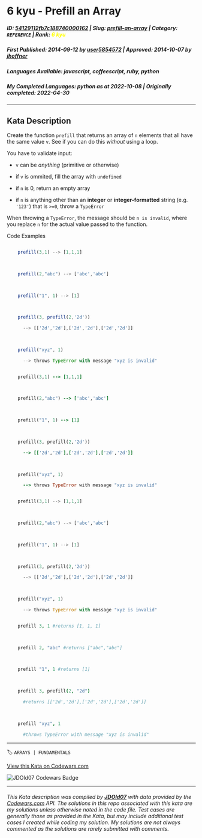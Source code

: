 # 6 kyu - Prefill an Array

##### **ID**: [54129112fb7c188740000162](https://www.codewars.com/kata/54129112fb7c188740000162) | **Slug**: [prefill-an-array](https://www.codewars.com/kata/54129112fb7c188740000162) | **Category**: `REFERENCE` | **Rank**: <span style="color:yellow">6 kyu</span>

##### **First Published**: 2014-09-12 ***by*** [user5854572](https://www.codewars.com/users/user5854572) | **Approved**: 2014-10-07 ***by*** [jhoffner](https://www.codewars.com/users/jhoffner)

##### **Languages Available**: javascript, coffeescript, ruby, python

##### **My Completed Languages**: python ***as at*** 2022-10-08 | **Originally completed**: 2022-04-30

---

## Kata Description


Create the function `prefill` that returns an array of `n` elements that all have the same value `v`.  See if you can do this *without* using a loop.



You have to validate input:



 * `v` can be *anything* (primitive or otherwise)

 * if `v` is ommited, fill the array with `undefined`

 * if `n` is 0, return an empty array

 * if `n` is anything other than an **integer** or **integer-formatted** string (e.g. `'123'`) that is `>=0`, throw a `TypeError`

 

When throwing a `TypeError`, the message should be `n is invalid`, where you replace `n` for the actual value passed to the function.



Code Examples



```javascript

    prefill(3,1) --> [1,1,1]

    

    prefill(2,"abc") --> ['abc','abc']

    

    prefill("1", 1) --> [1]

    

    prefill(3, prefill(2,'2d'))

      --> [['2d','2d'],['2d','2d'],['2d','2d']]

      

    prefill("xyz", 1)

      --> throws TypeError with message "xyz is invalid"

```

```ruby

    prefill(3,1) --> [1,1,1]

    

    prefill(2,"abc") --> ['abc','abc']

    

    prefill("1", 1) --> [1]

    

    prefill(3, prefill(2,'2d'))

      --> [['2d','2d'],['2d','2d'],['2d','2d']]

      

    prefill("xyz", 1)

      --> throws TypeError with message "xyz is invalid"

```

```python

    prefill(3,1) --> [1,1,1]

    

    prefill(2,"abc") --> ['abc','abc']

    

    prefill("1", 1) --> [1]

    

    prefill(3, prefill(2,'2d'))

      --> [['2d','2d'],['2d','2d'],['2d','2d']]

      

    prefill("xyz", 1)

      --> throws TypeError with message "xyz is invalid"

```

```coffeescript

    prefill 3, 1 #returns [1, 1, 1]

    

    prefill 2, "abc" #returns ["abc","abc"]

    

    prefill "1", 1 #returns [1]

    

    prefill 3, prefill(2, "2d")

      #returns [['2d','2d'],['2d','2d'],['2d','2d']]

      

    prefill "xyz", 1

      #throws TypeError with message "xyz is invalid"

```



---


🏷 `ARRAYS | FUNDAMENTALS`


[View this Kata on Codewars.com](https://www.codewars.com/kata/54129112fb7c188740000162)

![](https://www.codewars.com/users/jdold07/badges/large "JDOld07 Codewars Badge")

---

###### *This Kata description was compiled by [**JDOld07**](https://tpstech.dev) with data provided by the [Codewars.com](https://www.codewars.com) API.  The solutions in this repo associated with this kata are my solutions unless otherwise noted in the code file.  Test cases are generally those as provided in the Kata, but may include additional test cases I created while coding my solution.  My solutions are not always commented as the solutions are rarely submitted with comments.*
